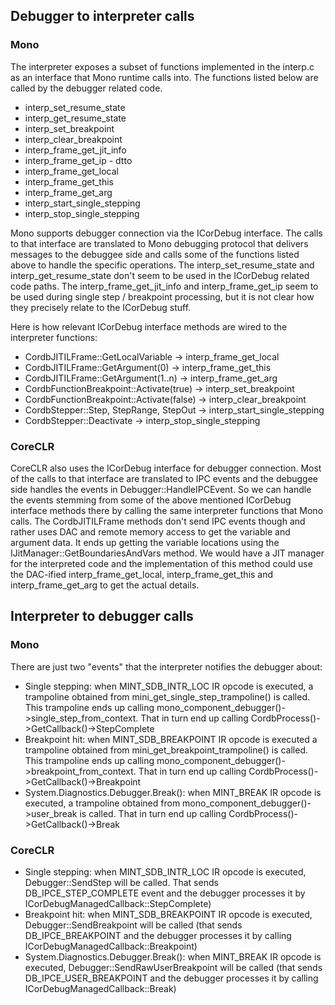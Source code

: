 ## Debugger to interpreter calls
### Mono
The interpreter exposes a subset of functions implemented in the interp.c as an interface that Mono runtime calls into. The functions listed below are called by the debugger related code. 
* interp_set_resume_state
* interp_get_resume_state
* interp_set_breakpoint
* interp_clear_breakpoint
* interp_frame_get_jit_info
* interp_frame_get_ip - dtto
* interp_frame_get_local
* interp_frame_get_this
* interp_frame_get_arg
* interp_start_single_stepping
* interp_stop_single_stepping

Mono supports debugger connection via the ICorDebug interface. The calls to that interface are translated to Mono debugging protocol that delivers messages to the debuggee side and calls some of the functions listed above to handle the specific operations. 
The interp_set_resume_state and interp_get_resume_state don't seem to be used in the ICorDebug related code paths.
The interp_frame_get_jit_info and interp_frame_get_ip seem to be used during single step / breakpoint processing, but it is not clear how they precisely relate to the ICorDebug stuff.

Here is how relevant ICorDebug interface methods are wired to the interpreter functions:
* CordbJITILFrame::GetLocalVariable -> interp_frame_get_local
* CordbJITILFrame::GetArgument(0) -> interp_frame_get_this
* CordbJITILFrame::GetArgument(1..n) -> interp_frame_get_arg
* CordbFunctionBreakpoint::Activate(true) -> interp_set_breakpoint
* CordbFunctionBreakpoint::Activate(false) -> interp_clear_breakpoint
* CordbStepper::Step, StepRange, StepOut -> interp_start_single_stepping
* CordbStepper::Deactivate -> interp_stop_single_stepping

### CoreCLR
CoreCLR also uses the ICorDebug interface for debugger connection. Most of the calls to that interface are translated to IPC events and the debuggee side handles the events in Debugger::HandleIPCEvent. So we can handle the events stemming from some of the above mentioned ICorDebug interface methods there by calling the same interpreter functions that Mono calls. 
The CordbJITILFrame methods don't send IPC events though and rather uses DAC and remote memory access to get the variable and argument data. It ends up getting the variable locations using the IJitManager::GetBoundariesAndVars method. We would have a JIT manager for the interpreted code and the implementation of this method could use the DAC-ified interp_frame_get_local, interp_frame_get_this and interp_frame_get_arg to get the actual details.

## Interpreter to debugger calls
### Mono
There are just two "events" that the interpreter notifies the debugger about:
* Single stepping: when MINT_SDB_INTR_LOC IR opcode is executed, a trampoline obtained from mini_get_single_step_trampoline() is called. This trampoline ends up calling mono_component_debugger()->single_step_from_context. That in turn end up calling CordbProcess()->GetCallback()->StepComplete
* Breakpoint hit: when MINT_SDB_BREAKPOINT IR opcode is executed a trampoline obtained from mini_get_breakpoint_trampoline() is called. This trampoline ends up calling mono_component_debugger()->breakpoint_from_context. That in turn end up calling CordbProcess()->GetCallback()->Breakpoint
* System.Diagnostics.Debugger.Break(): when MINT_BREAK IR opcode is executed, a trampoline obtained from mono_component_debugger()->user_break is called. That in turn end up calling CordbProcess()->GetCallback()->Break
### CoreCLR
* Single stepping: when MINT_SDB_INTR_LOC IR opcode is executed, Debugger::SendStep will be called. That sends DB_IPCE_STEP_COMPLETE event and the debugger processes it by ICorDebugManagedCallback::StepComplete)
* Breakpoint hit: when MINT_SDB_BREAKPOINT IR opcode is executed, Debugger::SendBreakpoint will be called (that sends DB_IPCE_BREAKPOINT and the debugger processes it by calling ICorDebugManagedCallback::Breakpoint)
* System.Diagnostics.Debugger.Break(): when MINT_BREAK IR opcode is executed, Debugger::SendRawUserBreakpoint will be called (that sends DB_IPCE_USER_BREAKPOINT and the debugger processes it by calling ICorDebugManagedCallback::Break)
